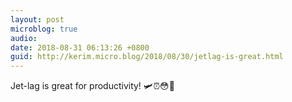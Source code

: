 ```yaml
---
layout: post
microblog: true
audio: 
date: 2018-08-31 06:13:26 +0800
guid: http://kerim.micro.blog/2018/08/30/jetlag-is-great.html
---
```

Jet-lag is great for productivity! 🛩⏰😳📝
